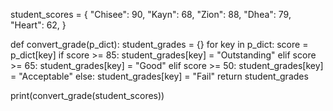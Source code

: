 student_scores = {
  "Chisee": 90,
  "Kayn": 68,
  "Zion": 88, 
  "Dhea": 79,
  "Heart": 62,
}

def convert_grade(p_dict):
    student_grades = {}
    for key in p_dict:
        score = p_dict[key]
        if score >= 85:
            student_grades[key] = "Outstanding"
        elif score >= 65:
            student_grades[key] = "Good"
        elif score >= 50:
            student_grades[key] = "Acceptable"
        else:
           student_grades[key] = "Fail" 
    return student_grades


print(convert_grade(student_scores))